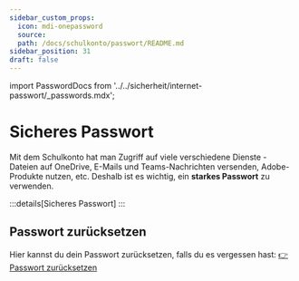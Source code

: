 ```yaml
---
sidebar_custom_props:
  icon: mdi-onepassword
  source: 
  path: /docs/schulkonto/passwort/README.md
sidebar_position: 31
draft: false
---
```

import PasswordDocs from '../../sicherheit/internet-passwort/\_passwords.mdx';


# Sicheres Passwort

Mit dem Schulkonto hat man Zugriff auf viele verschiedene Dienste - Dateien auf OneDrive, E-Mails und Teams-Nachrichten versenden, Adobe-Produkte nutzen, etc. Deshalb ist es wichtig, ein **starkes Passwort** zu verwenden.

:::details[Sicheres Passwort]
<PasswordDocs />
:::

## Passwort zurücksetzen

Hier kannst du dein Passwort zurücksetzen, falls du es vergessen hast: [👉 Passwort zurücksetzen](https://password.edubern.ch/)
